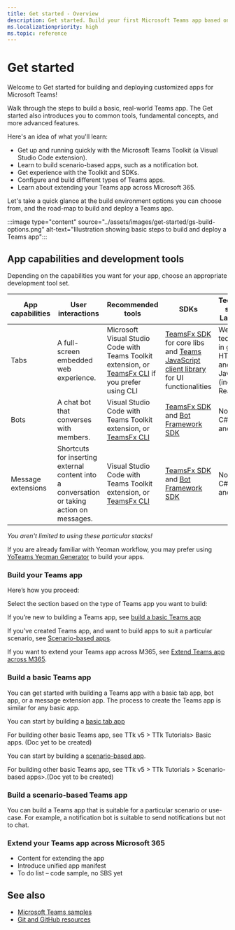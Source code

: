```yaml
---
title: Get started - Overview
description: Get started. Build your first Microsoft Teams app based on language (Node.js, C#, Java, and Python) and developement environment, understand app capabilities, SDKs.
ms.localizationpriority: high
ms.topic: reference
---
```

# Get started

Welcome to Get started for building and deploying customized apps for Microsoft Teams!

Walk through the steps to build a basic, real-world Teams app. The Get started also introduces you to common tools, fundamental concepts, and more advanced features.

Here's an idea of what you'll learn:

* Get up and running quickly with the Microsoft Teams Toolkit (a Visual Studio Code extension).
* Learn to build scenario-based apps, such as a notification bot.
* Get experience with the Toolkit and SDKs.
* Configure and build different types of Teams apps.
* Learn about extending your Teams app across Microsoft 365.

Let's take a quick glance at the build environment options you can choose from, and the road-map to build and deploy a Teams app.

:::image type="content" source="../assets/images/get-started/gs-build-options.png" alt-text="Illustration showing basic steps to build and deploy a Teams app":::

## App capabilities and development tools

Depending on the capabilities you want for your app, choose an appropriate development tool set.

| App capabilities | User interactions | Recommended tools | SDKs | Technology stacks / Languages |
|--------|-------------|--------|--------|--------|
| Tabs | A full-screen embedded web experience. | Microsoft Visual Studio Code with Teams Toolkit extension, or [TeamsFx CLI](https://github.com/OfficeDev/TeamsFx/blob/dev/docs/cli/user-manual.md) if you prefer using CLI | [TeamsFx SDK](/javascript/api/@microsoft/teamsfx/?view=msteams-client-js-latest&preserve-view=true) for core libs and [Teams JavaScript client library](/javascript/api/overview/msteams-client?view=msteams-client-js-latest&preserve-view=true) for UI functionalities | Web technology in general, HTML, CSS, and JavaScript (incl. React). |
| Bots | A chat bot that converses with members. | Visual Studio Code with Teams Toolkit extension, or [TeamsFx CLI](https://github.com/OfficeDev/TeamsFx/blob/dev/docs/cli/user-manual.md) | [TeamsFx SDK](/javascript/api/@microsoft/teamsfx/?view=msteams-client-js-latest&preserve-view=true) and [Bot Framework SDK](https://dev.botframework.com/) | Node.js, C#, Java, and Python. |
| Message extensions | Shortcuts for inserting external content into a conversation or taking action on messages. | Visual Studio Code with Teams Toolkit extension, or [TeamsFx CLI](https://github.com/OfficeDev/TeamsFx/blob/dev/docs/cli/user-manual.md) | [TeamsFx SDK](/javascript/api/@microsoft/teamsfx/?view=msteams-client-js-latest&preserve-view=true) and [Bot Framework SDK](https://dev.botframework.com/) | Node.js, C#, Java, and Python. |

*You aren't limited to using these particular stacks!*

If you are already familiar with Yeoman workflow, you may prefer using [YoTeams Yeoman Generator](https://github.com/pnp/generator-teams/blob/master/docs/docs/tutorials/build-your-first-microsoft-teams-app.md) to build your apps.

### Build your Teams app

Here’s how you proceed:

Select the section based on the type of Teams app you want to build:

If you’re new to building a Teams app, see [build a basic Teams app](#build-a-basic-teams-app)

If you’ve created Teams app, and want to build apps to suit a particular scenario, see [Scenario-based apps](#build-a-scenario-based-teams-app).

If you want to extend your Teams app across M365, see [Extend Teams app across M365](#extend-your-teams-app-across-microsoft-365).

### Build a basic Teams app

You can get started with building a Teams app with a basic tab app, bot app, or a message extension app. The process to create the Teams app is similar for any basic app.

You can start by building a [basic tab app](msteams-docs/msteams-platform/sbs-gs-javascript.yml)

For building other basic Teams app, see <link to: Tools and SDKs > TTk v5 > TTk Tutorials> Basic apps. (Doc yet to be created)

You can start by building a [scenario-based app](msteams-platform/sbs-gs-notificationbot.yml).

For building other basic Teams app, see <link to: Tools and SDKs > TTk v5 > TTk Tutorials > Scenario-based apps>.(Doc yet to be created)

### Build a scenario-based Teams app

You can build a Teams app that is suitable for a particular scenario or use-case. For example, a notification bot is suitable to send notifications but not to chat.

### Extend your Teams app across Microsoft 365

* Content for extending the app
* Introduce unified app manifest
* To do list – code sample, no SBS yet

## See also

* [Microsoft Teams samples](https://github.com/OfficeDev/Microsoft-Teams-Samples#microsoft-teams-samples)
* [Git and GitHub resources](/contribute/additional-resources)
